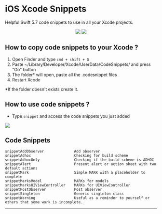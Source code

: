 # iOS Xcode Snippets

Helpful Swift 5.7 code snippets to use in all your Xcode projects.

<p align="center">
  <img src="https://img.shields.io/badge/swift-5.7-orange"/>
  <img src="https://img.shields.io/badge/License-MIT-yellow"/>
</p>

## How to copy code snippets to your Xcode ?
1. Open Finder and type `cmd + shift + G`
2. Paste ~/Library/Developer/Xcode/UserData/CodeSnippets/ and press "Go" button
3. The folder* will open, paste all the .codesnippet files
4. Restart Xcode

*If the folder doesn't exists create it.

## How to use code snippets ?
- Type `snippet` and access the code snippets you just added

![](Assets/demo.gif)

## Code Snippets

```
snippetAddObserver              Add observer
snippetAdhoc                    Checking for build scheme
snippetAdhocOnly                Checking if the build scheme is ADHOC
snippetAlert                    Present alert or action sheet with two default actions
snippetMark                     Simple MARK with a placeholder to complete
snippetMarksModel               MARKs for models
snippetMarksUIViewController    MARKs for UIViewController
snippetPostObserver             Post observer
snippetSingleton                Generic singleton class
snippetWarning                  Useful as a reminder to yourself or others that some work is incomplete.
```

---
